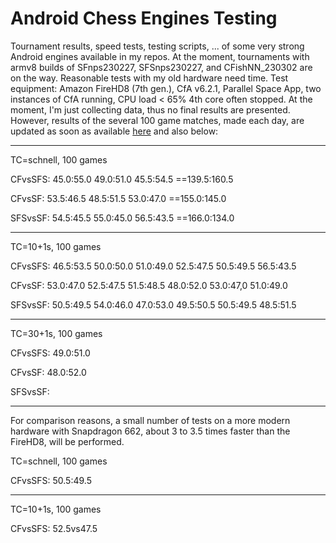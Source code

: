 # Android Chess Engines Testing
Tournament results, speed tests, testing scripts, ... of some very strong Android engines available in my repos. 
At the moment, tournaments with armv8 builds of SFnps230227, SFSnps230227, and CFishNN_230302 are on the way. 
Reasonable tests with my old hardware need time. Test equipment: 
Amazon FireHD8 (7th gen.), CfA v6.2.1,  Parallel Space App, two instances of CfA running, CPU load < 65% 4th core often stopped.
At the moment, I'm just collecting data, thus no final results are presented.
However, results of the several 100 game matches, made each day, are updated as soon as available [here](https://github.com/Joachim26/Android_Chess_Engines_Testing/blob/main/DailyUpdatedTestResults.txt) and also below:


________________________________________
TC=schnell, 100 games

CFvsSFS:
45.0:55.0
49.0:51.0
45.5:54.5
==139.5:160.5

CFvsSF:
53.5:46.5
48.5:51.5
53.0:47.0
==155.0:145.0

SFSvsSF:
54.5:45.5
55.0:45.0
56.5:43.5
==166.0:134.0
________________________________________
TC=10+1s, 100 games

CFvsSFS:
46.5:53.5
50.0:50.0
51.0:49.0
52.5:47.5
50.5:49.5
56.5:43.5

CFvsSF:
53.0:47.0
52.5:47.5
51.5:48.5
48.0:52.0
53.0:47,0
51.0:49.0

SFSvsSF:
50.5:49.5
54.0:46.0
47.0:53.0
49.5:50.5
50.5:49.5
48.5:51.5

________________________________________
TC=30+1s, 100 games

CFvsSFS:
49.0:51.0


CFvsSF:
48.0:52.0


SFSvsSF:


________________________________________
For comparison reasons, a small number of tests 
on a more modern hardware with Snapdragon 662, 
about 3 to 3.5 times faster than the FireHD8, 
will be performed.

TC=schnell, 100 games

CFvsSFS:
50.5:49.5


________________________________________
TC=10+1s, 100 games

CFvsSFS:
52.5vs47.5

